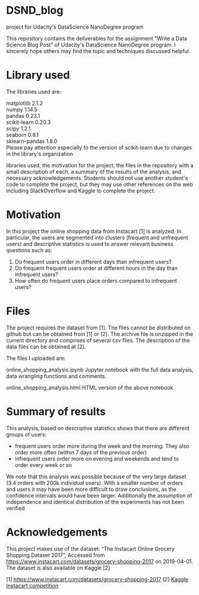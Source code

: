 # DSND_blog
project for Udacity's DataScience NanoDegree program

This repository contains the deliverables for the assignment "Write a Data Science Blog Post" of Udacity's DataScience NanoDegree program.
I sincerely hope others may find the topic and techniques discussed helpful.

# Library used
The libraries used are:

matplotlib         2.1.2     
numpy              1.14.5    
pandas             0.23.1    
scikit-learn       0.20.3    
scipy              1.2.1     
seaborn            0.8.1     
sklearn-pandas     1.8.0     
Please pay attention especially to the version of scikit-learn due to changes in the library's organization


libraries used, the motivation for the project, the files in the repository with a small description of each, a summary of the results of the analysis, and necessary acknowledgements. Students should not use another student's code to complete the project, but they may use other references on the web including StackOverflow and Kaggle to complete the project.

# Motivation
In this project the online shopping data from Instacart [1] is analyzed. In particular, the users are segmented into clusters (frequent and unfrequent users) and descriptive statistics is used to answer relevant business questions such as:

1. Do frequent users order in different days than infrequent users?
2. Do frequent frequent users order at different hours in the day than infrequent users?
3. How often do frequent users place orders compared to infrequent users?

# Files
The project requires the dataset from [1]. The files cannot be distributed on github but can be obtained from [1] or [2]. The archive file is unzipped in the current directory and comprises of several csv files. The description of the data files can be obtained at [2].

The files I uploaded are:

online_shopping_analysis.ipynb
Jupyter notebook with the full data analysis, data wrangling functions and comments.

online_shopping_analysis.html
HTML version of the above notebook


# Summary of results
This analysis, based on descriptive statistics shows that there are different groups of users:

* frequent users order more during the week and the morning. They also order more often (within 7 days of the previous order)
* infrequent users order more on evening and weekends and tend to order every week or so

We note that this analysis was possible because of the very large dataset (3.4 orders with 200k individual users). With a smaller number of orders and users it may have been more difficult to draw conclusions, as the confidence intervals would have been larger. Additionally the assumption of independence and identical distribution of the experiments has not been verified


# Acknowledgements
This project makes use of the dataset: “The Instacart Online Grocery Shopping Dataset 2017”, Accessed from https://www.instacart.com/datasets/grocery-shopping-2017 on 2019-04-01.
The dataset is also available on Kaggle [2]

[1] https://www.instacart.com/datasets/grocery-shopping-2017
[2] [Kaggle Instacart competition](https://www.kaggle.com/c/instacart-market-basket-analysis)
